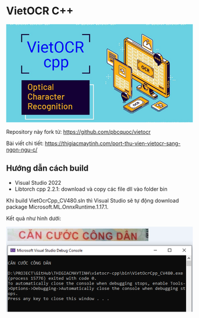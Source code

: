 # VietOCR C++

![](image/vietocr-cpp.jpg)

Repository này fork từ: https://github.com/pbcquoc/vietocr

Bài viết chi tiết: https://thigiacmaytinh.com/port-thu-vien-vietocr-sang-ngon-ngu-c/

## Hướng dẫn cách build

- Visual Studio 2022
- Libtorch cpp 2.2.1: download và copy các file dll vào folder bin

Khi build VietOcrCpp_CV480.sln thì Visual Studio sẽ tự động download package Microsoft.ML.OnnxRuntime.1.17.1.

Kết quả như hình dưới:

![](image/result.png)